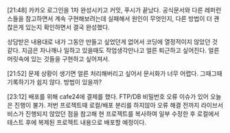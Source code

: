 
[21:48] 카카오 로그인을 1차 완성시키고 커밋, 푸시가 끝났다. 공식문서와 다른 레퍼런스들을 참고하면서 계속 구현해보려는데 실패해서 원인이 무엇인지,
다른 방법이 더 괜찮은게 있는지 확인하면서 결국 완성했다. 

상담받은 내용대로 내가 그동안 만들고 싶었던게 없어서 코딩에 열정적이지 않았던 것 같다. 지금은 자나깨나 일하고 있을때도 작업생각만나고 얼른 퇴근하고 싶어진다.
얼른 머릿속에 있는 것들을 구현하고 싶어져서.


[21:52] 문제 상황이 생기면 얼른 처리해버리고 싶어서 문서화가 너무 어렵다. 그때그때 기록하기가 쉽지 않다. 방법이 있을까?

[23:12] 배포를 위해 cafe24에 결제를 했다. FTP/DB 비밀번호 오류 이슈가 있어 오늘은 진행이 불가. 저번 프로젝트때 로컬/배포 분리를 하지않아 오류 해결 전까지
라이브서비스가 진행되지 않았던 점을 참고해 현 프로젝트를 복사하여 일부 수정한 후 로컬에서 테스트 후에 복제된 프로젝트 내용으로 배포할 예정이다.
